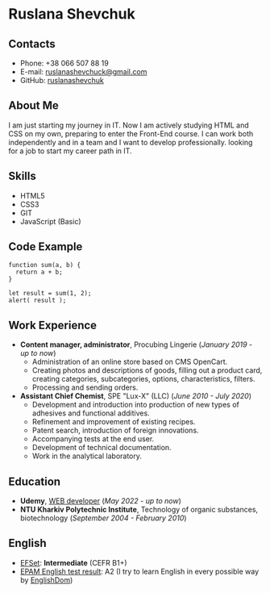 # Ruslana Shevchuk

## Contacts
* Phone: +38 066 507 88 19
* E-mail: ruslanashevchuck@gmail.com
* GitHub: [ruslanashevchuk](https://github.com/RuslanaShevchuk)

## About Me
I am just starting my journey in IT. Now I am actively studying HTML and CSS on my own, preparing to enter the Front-End course. I can work both independently and in a team and I want to develop professionally. looking for a job to start my career path in IT.

## Skills
* HTML5
* CSS3
* GIT
* JavaScript (Basic)

## Code Example
``` 
function sum(a, b) {
  return a + b;
}

let result = sum(1, 2);
alert( result );
```

## Work Experience
* **Content manager, administrator**,   Procubing Lingerie   (*January 2019 - up to now*)
    + Administration of an online store based on CMS OpenCart.
    + Creating photos and descriptions of goods, filling out a product card, creating categories, subcategories, options, characteristics, filters.
    + Processing and sending orders.
* **Assistant Chief Chemist**,   SPE "Lux-X" (LLC)   (*June 2010 - July 2020*)
    + Development and introduction into production of new types of adhesives and functional additives.
    + Refinement and improvement of existing recipes.
    + Patent search, introduction of foreign innovations.
    + Accompanying tests at the end user.
    + Development of technical documentation.
    + Work in the analytical laboratory.

## Education
* **Udemy**,  [WEB developer](https://www.udemy.com/course/webdeveloper/)  (*May 2022 - up to now*)
* **NTU Kharkiv Polytechnic Institute**,  Technology of organic substances, biotechnology  (*September 2004 - February 2010*)

## English
* [EFSet](https://www.efset.org): **Intermediate** (CEFR B1+)
* [EPAM English test result](https://examinator.epam.com/Main/PersonalAssignments): A2 (I try to learn English in every possible way by [EnglishDom](https://www.englishdom.com/))


